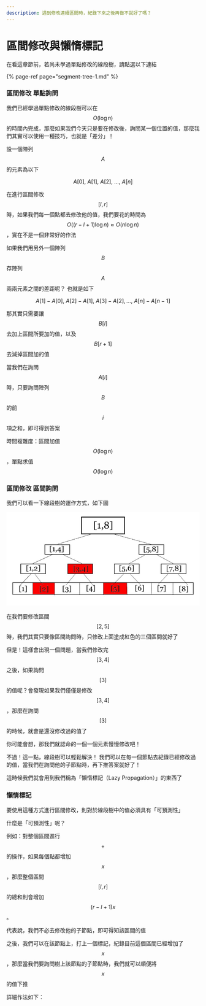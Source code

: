 ```yaml
---
description: 遇到修改連續區間時，紀錄下來之後再做不就好了嗎？
---
```


# 區間修改與懶惰標記

在看這章節前，若尚未學過單點修改的線段樹，請點選以下連結

{% page-ref page="segment-tree-1.md" %}

### 區間修改 單點詢問

我們已經學過單點修改的線段樹可以在 $$O(\log n)$$的時間內完成，那麼如果我們今天只是要在修改後，詢問某一個位置的值，那麼我們其實可以使用一種技巧，也就是「差分」！

設一個陣列 $$A$$ 的元素為以下

$$
A[0], \ A[1], \ A[2], \ ..., \ A[n]
$$

在進行區間修改 $$[l,r]$$ 時，如果我們每一個點都去修改他的值，我們要花的時間為 $$O((r-l+1)\log n) \approx O(n \log n)$$ ，實在不是一個非常好的作法

如果我們用另外一個陣列 $$B$$ 存陣列 $$A$$ 兩兩元素之間的差距呢？ 也就是如下

$$
A[1] - A[0], \ A[2] - A[1], \ A[3] - A[2], ..., \ A[n] - A[n-1]
$$

那其實只需要讓 $$B[l]$$ 去加上區間所要加的值，以及 $$B[r+1]$$ 去減掉區間加的值

當我們在詢問 $$A[i]$$ 時，只要詢問陣列$$B$$ 的前 $$i$$ 項之和，即可得到答案

時間複雜度：區間加值 $$O(\log n)$$ ，單點求值 $$O(\log n)$$ 

### 區間修改 區間詢問

我們可以看一下線段樹的運作方式，如下圖

![&#x5340;&#x9593;&#x7684;&#x8A62;&#x554F; or &#x5340;&#x9593;&#x7684;&#x4FEE;&#x6539;](../../.gitbook/assets/segment-tree-.jpg)

在我們要修改區間 $$[2,5]$$ 時，我們其實只要像區間詢問時，只修改上面塗成紅色的三個區間就好了

但是！這樣會出現一個問題，當我們修改完 $$[3,4]$$ 之後，如果詢問 $$[3]$$ 的值呢？會發現如果我們僅僅是修改 $$[3,4]$$ ，那麼在詢問 $$[3]$$ 的時候，就會是還沒修改過的值了

你可能會想，那我們就認命的一個一個元素慢慢修改吧！

不過！這一點，線段樹可以輕鬆解決！ 我們可以在每一個節點去紀錄已經修改過的值，當我們在詢問他的子節點時，再下推答案就好了！

這時候我們就會用到我們稱為「懶惰標記（Lazy Propagation）」的東西了

### 懶惰標記

要使用這種方式進行區間修改，則對於線段樹中的值必須具有「可預測性」

什麼是「可預測性」呢？

例如：對整個區間進行 $$+$$ 的操作，如果每個點都增加 $$x$$ ，那麼整個區間 $$[l,r]$$ 的總和則會增加 $$(r-l+1)x$$ 。

代表說，我們不必去修改他的子節點，即可得知該區間的值

之後，我們可以在該節點上，打上一個標記，紀錄目前這個區間已經增加了 $$x$$ ，那麼當我們要詢問樹上該節點的子節點時，我們就可以順便將 $$x$$ 的值下推

詳細作法如下：

```cpp

```



